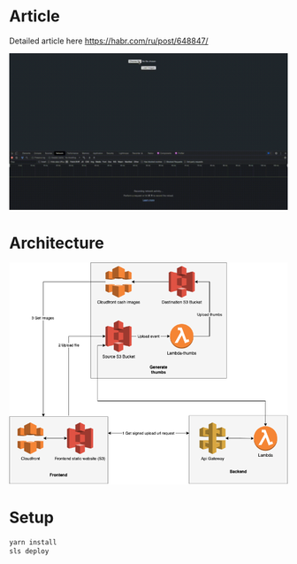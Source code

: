 # Article

Detailed article here https://habr.com/ru/post/648847/

![result resize app](images/resize.mov.gif)

# Architecture
![result resize app](images/arcitecture.png)
# Setup
```
yarn install
sls deploy
```
